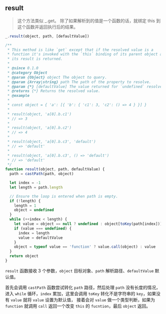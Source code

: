 ## result

> 这个方法类似 _.get。 除了如果解析到的值是一个函数的话，就绑定 this 到这个函数并返回执行后的结果。

```js
_.result(object, path, [defaultValue])
```

```js
/**
 * This method is like `get` except that if the resolved value is a
 * function it's invoked with the `this` binding of its parent object and
 * its result is returned.
 *
 * @since 0.1.0
 * @category Object
 * @param {Object} object The object to query.
 * @param {Array|string} path The path of the property to resolve.
 * @param {*} [defaultValue] The value returned for `undefined` resolved values.
 * @returns {*} Returns the resolved value.
 * @example
 *
 * const object = { 'a': [{ 'b': { 'c1': 3, 'c2': () => 4 } }] }
 *
 * result(object, 'a[0].b.c1')
 * // => 3
 *
 * result(object, 'a[0].b.c2')
 * // => 4
 *
 * result(object, 'a[0].b.c3', 'default')
 * // => 'default'
 *
 * result(object, 'a[0].b.c3', () => 'default')
 * // => 'default'
 */
function result(object, path, defaultValue) {
  path = castPath(path, object)

  let index = -1
  let length = path.length

  // Ensure the loop is entered when path is empty.
  if (!length) {
    length = 1
    object = undefined
  }
  while (++index < length) {
    let value = object == null ? undefined : object[toKey(path[index])]
    if (value === undefined) {
      index = length
      value = defaultValue
    }
    object = typeof value == 'function' ? value.call(object) : value
  }
  return object
}
```

`result` 函数接收 3 个参数，`object` 目标对象、`path` 解析路径、`defaultValue` 默认值。

首先会调用 `castPath` 函数尝试转化 `path` 路径，然后处理 `path` 没有长度的情况，进入 `while` 循环，`index` 累加，这里会调用 `toKey` 转化不是字符串的 `key`，如果没有 `value` 就将 `value` 设置为默认值，
接着会对 `value` 做一个类型判断，如果为 `function` 就调用 `call` 返回一个改变 `this` 的 `fucntion`，最后 `object` 返回。
